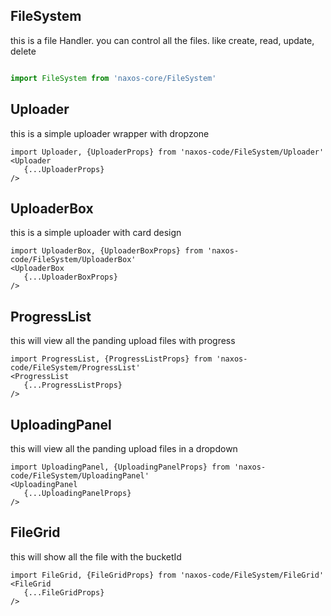 ## FileSystem
this is a file Handler. you can control all the files. like create, read, update, delete
```ts

import FileSystem from 'naxos-core/FileSystem'


```




## Uploader
this is a simple uploader wrapper with dropzone
```tsx
import Uploader, {UploaderProps} from 'naxos-code/FileSystem/Uploader'
<Uploader
   {...UploaderProps}
/>

```


## UploaderBox
this is a simple uploader with card design
```tsx
import UploaderBox, {UploaderBoxProps} from 'naxos-code/FileSystem/UploaderBox'
<UploaderBox
   {...UploaderBoxProps}
/>

```


## ProgressList
this will view all the panding upload files with progress
```tsx
import ProgressList, {ProgressListProps} from 'naxos-code/FileSystem/ProgressList'
<ProgressList
   {...ProgressListProps}
/>

```


## UploadingPanel
this will view all the panding upload files in a dropdown
```tsx
import UploadingPanel, {UploadingPanelProps} from 'naxos-code/FileSystem/UploadingPanel'
<UploadingPanel
   {...UploadingPanelProps}
/>

```

## FileGrid
this will show all the file with the bucketId
```tsx
import FileGrid, {FileGridProps} from 'naxos-code/FileSystem/FileGrid'
<FileGrid
   {...FileGridProps}
/>

```
